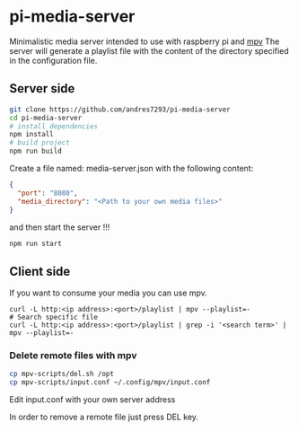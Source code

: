 # pi-media-server

Minimalistic media server intended to use with raspberry pi and [mpv](https://mpv.io/)
The server will generate a playlist file with the content of the directory specified in the configuration file. 

## Server side

```bash
git clone https://github.com/andres7293/pi-media-server
cd pi-media-server
# install dependencies
npm install
# build project
npm run build
```

Create a file named: media-server.json with the following content:

````json
{
  "port": "8080",
  "media_directory": "<Path to your own media files>"
}
````

and then start the server !!!

```bash
npm run start
```

## Client side

If you want to consume your media you can use mpv.

```
curl -L http:<ip address>:<port>/playlist | mpv --playlist=-
# Search specific file
curl -L http:<ip address>:<port>/playlist | grep -i '<search term>' | mpv --playlist=-
```

### Delete remote files with mpv

```bash
cp mpv-scripts/del.sh /opt
cp mpv-scripts/input.conf ~/.config/mpv/input.conf
```

Edit input.conf with your own server address

In order to remove a remote file just press DEL key.
